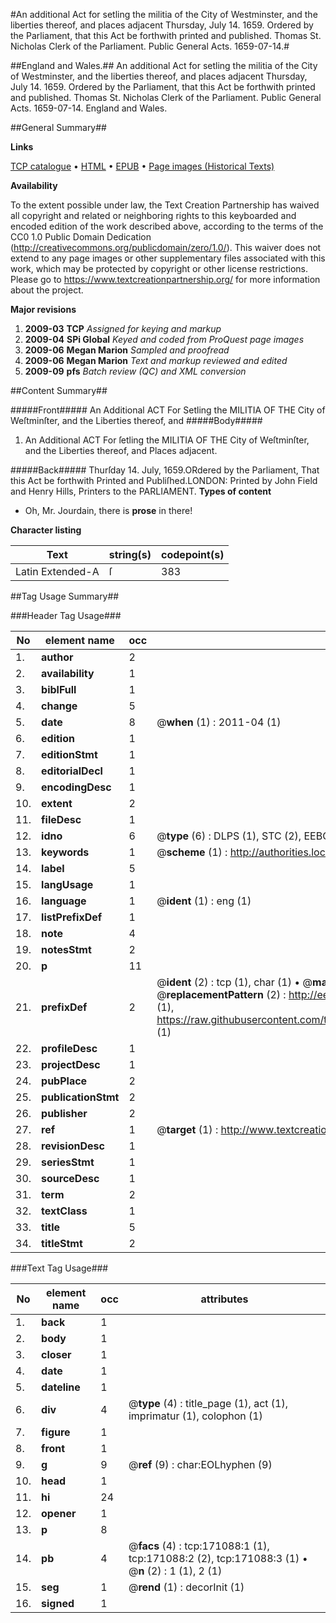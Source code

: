 #An additional Act for setling the militia of the City of Westminster, and the liberties thereof, and places adjacent Thursday, July 14. 1659. Ordered by the Parliament, that this Act be forthwith printed and published. Thomas St. Nicholas Clerk of the Parliament. Public General Acts. 1659-07-14.#

##England and Wales.##
An additional Act for setling the militia of the City of Westminster, and the liberties thereof, and places adjacent Thursday, July 14. 1659. Ordered by the Parliament, that this Act be forthwith printed and published. Thomas St. Nicholas Clerk of the Parliament.
Public General Acts. 1659-07-14.
England and Wales.

##General Summary##

**Links**

[TCP catalogue](http://www.ota.ox.ac.uk/tcp/)  • 
[HTML](http://tei.it.ox.ac.uk/tcp/Texts-HTML/free/A82/A82494.html)  • 
[EPUB](http://tei.it.ox.ac.uk/tcp/Texts-EPUB/free/A82/A82494.epub) • 
[Page images (Historical Texts)](https://historicaltexts.jisc.ac.uk/eebo-99897920e)

**Availability**

To the extent possible under law, the Text Creation Partnership has waived all copyright and related or neighboring rights to this keyboarded and encoded edition of the work described above, according to the terms of the CC0 1.0 Public Domain Dedication (http://creativecommons.org/publicdomain/zero/1.0/). This waiver does not extend to any page images or other supplementary files associated with this work, which may be protected by copyright or other license restrictions. Please go to https://www.textcreationpartnership.org/ for more information about the project.

**Major revisions**

1. __2009-03__ __TCP__ *Assigned for keying and markup*
1. __2009-04__ __SPi Global__ *Keyed and coded from ProQuest page images*
1. __2009-06__ __Megan Marion__ *Sampled and proofread*
1. __2009-06__ __Megan Marion__ *Text and markup reviewed and edited*
1. __2009-09__ __pfs__ *Batch review (QC) and XML conversion*

##Content Summary##

#####Front#####
An Additional ACT For Setling the MILITIA OF THE City of Weſtminſter, and the Liberties thereof, and
#####Body#####

1. An Additional ACT For ſetling the MILITIA OF THE City of Weſtminſter, and the Liberties thereof, and Places adjacent.

#####Back#####
Thurſday 14. July, 1659.ORdered by the Parliament, That this Act be forthwith Printed and Publiſhed.LONDON: Printed by John Field and Henry Hills, Printers to the PARLIAMENT.
**Types of content**

  * Oh, Mr. Jourdain, there is **prose** in there!

**Character listing**


|Text|string(s)|codepoint(s)|
|---|---|---|
|Latin Extended-A|ſ|383|

##Tag Usage Summary##

###Header Tag Usage###

|No|element name|occ|attributes|
|---|---|---|---|
|1.|__author__|2||
|2.|__availability__|1||
|3.|__biblFull__|1||
|4.|__change__|5||
|5.|__date__|8| @__when__ (1) : 2011-04 (1)|
|6.|__edition__|1||
|7.|__editionStmt__|1||
|8.|__editorialDecl__|1||
|9.|__encodingDesc__|1||
|10.|__extent__|2||
|11.|__fileDesc__|1||
|12.|__idno__|6| @__type__ (6) : DLPS (1), STC (2), EEBO-CITATION (1), PROQUEST (1), VID (1)|
|13.|__keywords__|1| @__scheme__ (1) : http://authorities.loc.gov/ (1)|
|14.|__label__|5||
|15.|__langUsage__|1||
|16.|__language__|1| @__ident__ (1) : eng (1)|
|17.|__listPrefixDef__|1||
|18.|__note__|4||
|19.|__notesStmt__|2||
|20.|__p__|11||
|21.|__prefixDef__|2| @__ident__ (2) : tcp (1), char (1)  •  @__matchPattern__ (2) : ([0-9\-]+):([0-9IVX]+) (1), (.+) (1)  •  @__replacementPattern__ (2) : http://eebo.chadwyck.com/downloadtiff?vid=$1&page=$2 (1), https://raw.githubusercontent.com/textcreationpartnership/Texts/master/tcpchars.xml#$1 (1)|
|22.|__profileDesc__|1||
|23.|__projectDesc__|1||
|24.|__pubPlace__|2||
|25.|__publicationStmt__|2||
|26.|__publisher__|2||
|27.|__ref__|1| @__target__ (1) : http://www.textcreationpartnership.org/docs/. (1)|
|28.|__revisionDesc__|1||
|29.|__seriesStmt__|1||
|30.|__sourceDesc__|1||
|31.|__term__|2||
|32.|__textClass__|1||
|33.|__title__|5||
|34.|__titleStmt__|2||


###Text Tag Usage###

|No|element name|occ|attributes|
|---|---|---|---|
|1.|__back__|1||
|2.|__body__|1||
|3.|__closer__|1||
|4.|__date__|1||
|5.|__dateline__|1||
|6.|__div__|4| @__type__ (4) : title_page (1), act (1), imprimatur (1), colophon (1)|
|7.|__figure__|1||
|8.|__front__|1||
|9.|__g__|9| @__ref__ (9) : char:EOLhyphen (9)|
|10.|__head__|1||
|11.|__hi__|24||
|12.|__opener__|1||
|13.|__p__|8||
|14.|__pb__|4| @__facs__ (4) : tcp:171088:1 (1), tcp:171088:2 (2), tcp:171088:3 (1)  •  @__n__ (2) : 1 (1), 2 (1)|
|15.|__seg__|1| @__rend__ (1) : decorInit (1)|
|16.|__signed__|1||

